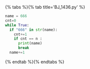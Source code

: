 {% tabs %}{% tab title='BJ_1436.py' %}

```py
name = 666
cnt=0
while True:
  if "666" in str(name):
    cnt+=1
    if cnt == n :
      print(name)
      break
  name+=1
```

{% endtab %}{% endtabs %}
